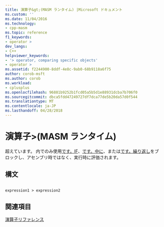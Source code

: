 ```yaml
---
title: 演算子&gt;(MASM ランタイム) |Microsoft ドキュメント
ms.custom: ''
ms.date: 11/04/2016
ms.technology:
- cpp-masm
ms.topic: reference
f1_keywords:
- operator >
dev_langs:
- C++
helpviewer_keywords:
- '> operator, comparing specific objects'
- operator >
ms.assetid: f2244900-8ddf-4e8c-9ab0-68b9118a6f75
author: corob-msft
ms.author: corob
ms.workload:
- cplusplus
ms.openlocfilehash: 96881b9252b1fcd05a5b5d1e88931dcba7b706f0
ms.sourcegitcommit: dbca5fdd47249727df7dca77de5b20da57d0f544
ms.translationtype: MT
ms.contentlocale: ja-JP
ms.lasthandoff: 04/28/2018
---
```

# <a name="operator-gt-masm-run-time"></a>演算子&gt;(MASM ランタイム)
超えています。 内でのみ使用[です。IF](../../assembler/masm/dot-if.md)、[です。中に](../../assembler/masm/dot-while.md)、または[です。繰り返し](../../assembler/masm/dot-repeat.md)をブロックし、アセンブリ時ではなく、実行時に評価されます。  
  
## <a name="syntax"></a>構文  
  
```  
  
expression1 > expression2  
```  
  
## <a name="see-also"></a>関連項目  
 [演算子リファレンス](../../assembler/masm/operators-reference.md)